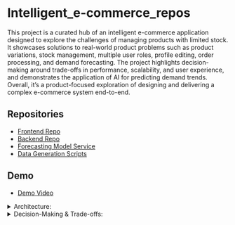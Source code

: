 # Intelligent_e-commerce_repos

This project is a curated hub of an intelligent e-commerce application designed to explore the challenges of managing products with limited stock. It showcases solutions to real-world product problems such as product variations, stock management, multiple user roles, profile editing, order processing, and demand forecasting.
The project highlights decision-making around trade-offs in performance, scalability, and user experience, and demonstrates the application of AI for predicting demand trends. Overall, it’s a product-focused exploration of designing and delivering a complex e-commerce system end-to-end.

## Repositories  
- [Frontend Repo](https://github.com/Serban681/PlayPeak_Frontend)
- [Backend Repo](https://github.com/Serban681/PlayPeak_Backend)  
- [Forecasting Model Service](https://github.com/Serban681/PlayPeak_DemandPredictionService)  
- [Data Generation Scripts](https://github.com/Serban681/orders_data_generation)  

## Demo  
- [Demo Video](https://www.youtube.com/watch?v=UuMRdpRne3s)  

<details>
  <summary>Architecture:</summary>
  <br>
  <img width="664" height="299" alt="image" src="https://github.com/user-attachments/assets/76f8d333-b6c9-477a-8e4e-4f5a7eceb676" />  
  <br>
  - **Interface**: React + Tailwind  
  - **Intermediate Server:** Spring  
  - **Demand Forecasting Service:**  Flask, PyTorch  
  - **Database:** PostgreSQL  
</details>

<details>
  <summary>Decision-Making & Trade-offs:</summary>
  
  - Interface: React + Tailwind  
  - Intermediate Server: Spring  
  - Demand Forecasting Service:  Flask, PyTorch  
  - Database: PostgreSQL  
</details>

